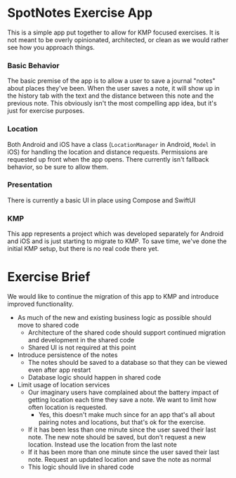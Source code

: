 # SpotNotes Exercise App
This is a simple app put together to allow for KMP focused exercises. It is not meant to be overly opinionated, architected, or clean as we would rather see how you approach things.

### Basic Behavior
The basic premise of the app is to allow a user to save a journal "notes" about places they've been. When the user saves a note, it will show up in the history tab with the text and the distance between this note and the previous note. This obviously isn't the most compelling app idea, but it's just for exercise purposes.

### Location
Both Android and iOS have a class (`LocationManager` in Android, `Model` in iOS) for handling the location and distance requests. Permissions are requested up front when the app opens. There currently isn't fallback behavior, so be sure to allow them.

### Presentation
There is currently a basic UI in place using Compose and SwiftUI

### KMP
This app represents a project which was developed separately for Android and iOS and is just starting to migrate to KMP. To save time, we've done the initial KMP setup, but there is no real code there yet.

# Exercise Brief

We would like to continue the migration of this app to KMP and introduce improved functionality.
- As much of the new and existing business logic as possible should move to shared code
    - Architecture of the shared code should support continued migration and development in the shared code
    - Shared UI is not required at this point
- Introduce persistence of the notes
    - The notes should be saved to a database so that they can be viewed even after app restart
    - Database logic should happen in shared code
- Limit usage of location services
  - Our imaginary users have complained about the battery impact of getting location each time they save a note. We want to limit how often location is requested.
    - Yes, this doesn't make much since for an app that's all about pairing notes and locations, but that's ok for the exercise.
  - If it has been less than one minute since the user saved their last note. The new note should be saved, but don't request a new location. Instead use the location from the last note
  - If it has been more than one minute since the user saved their last note. Request an updated location and save the note as normal
  - This logic should live in shared code